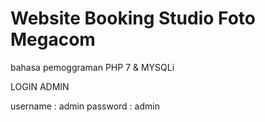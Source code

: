# Website Booking Studio Foto Megacom
bahasa pemoggraman PHP 7 & MYSQLi


LOGIN ADMIN

username : admin
password : admin

